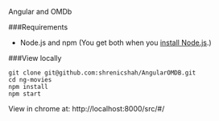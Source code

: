 
Angular and OMDb


###Requirements
* Node.js and npm (You get both when you <a href="https://docs.npmjs.com/getting-started/installing-node">install Node.js</a>.)

###View locally
```
git clone git@github.com:shrenicshah/AngularOMDB.git
cd ng-movies
npm install
npm start
```

View in chrome at: http://localhost:8000/src/#/